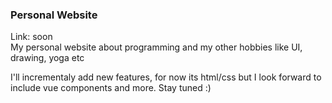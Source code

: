 ### Personal Website
Link: soon  
My personal website about programming and my other hobbies like UI, drawing, yoga etc  
  
I'll incrementaly add new features, for now its html/css but I look forward to include vue components and more. Stay tuned :)  
